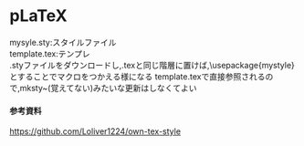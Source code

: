 # pLaTeX
mysyle.sty:スタイルファイル  
template.tex:テンプレ  
.styファイルをダウンロードし,.texと同じ階層に置けば,\usepackage{mystyle}とすることでマクロをつかえる様になる
template.texで直接参照されるので,mksty~(覚えてない)みたいな更新はしなくてよい  
#### 参考資料
https://github.com/Loliver1224/own-tex-style
